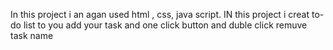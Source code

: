 In this project i an agan used html , css, java script. 
IN this project i creat to-do list to you add your task and one click button and duble click remuve task name

